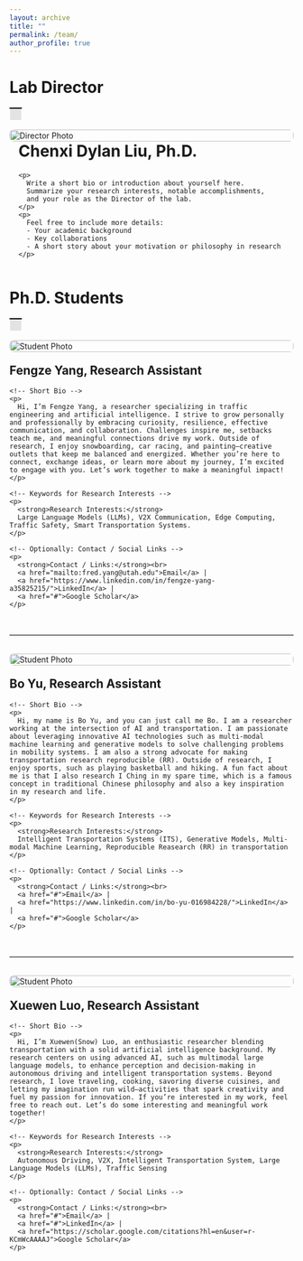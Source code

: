 ```yaml
---
layout: archive
title: ""
permalink: /team/
author_profile: true
---
```


# **Lab Director**
<table>
    <tr>
        <td style="background-color: #E3E3E3; border-top: 2px solid black; border-bottom: 0.05px solid white; border-left: 0.05px solid white; border-right: 0.05px solid white; padding: 10px; height: 1px;">
        </td>
    </tr>
</table>

<!-- Director Section: Half-page Photo (Left), Info (Right) -->
<div style="
  display: flex;
  flex-wrap: wrap;           /* Allows wrapping on smaller screens */
  margin-bottom: 2rem;       /* Spacing below the section */
">

  <!-- Left: Large Photo -->
  <div style="flex: 1; min-width: 300px;">
    <img 
      src="https://chenxiliu-dylan.github.io/images/Chenxi_4_5_3.JPG" 
      alt="Director Photo"
      style="
        width: 100%;
        height: auto;
        border-radius: 8px;   /* Rounded corners if desired */
        object-fit: cover;    /* Ensures the image scales nicely */
      "
    >
  </div>

  <!-- Right: Text about Yourself -->
  <div style="flex: 2; min-width: 300px; padding-left: 1rem;">
    <h1 style="margin-top: 0;">Chenxi Dylan Liu, Ph.D. </h1>
    
    <p>
      Write a short bio or introduction about yourself here.
      Summarize your research interests, notable accomplishments,
      and your role as the Director of the lab.
    </p>
    <p>
      Feel free to include more details:  
      - Your academic background  
      - Key collaborations  
      - A short story about your motivation or philosophy in research  
    </p>
  </div>

</div>


# **Ph.D. Students**
<table>
    <tr>
        <td style="background-color: #E3E3E3; border-top: 2px solid black; border-bottom: 0.05px solid white; border-left: 0.05px solid white; border-right: 0.05px solid white; padding: 10px; height: 1px;">
        </td>
    </tr>
</table>

<div style="
  display: flex;
  flex-wrap: wrap; 
  margin-bottom: 2rem;        /* Spacing after each student section */
  gap: 20px;                  /* Space between the image and text */
  align-items: flex-start;    /* Align items at the top */
">

  <!-- Left: Student Photo -->
  <div style="flex: 1; min-width: 200px;">
    <img 
      src="https://chenxiliu-dylan.github.io/images/fengze_yang.jpg" 
      alt="Student Photo"
      style="
        width: 100%;
        height: auto;
        border-radius: 8px;    /* Optional: rounded corners */
        object-fit: cover;     /* Maintain aspect ratio */
      "
    >
  </div>

  <!-- Right: Bio & Keywords -->
  <div style="flex: 3; min-width: 300px;">
    <h2 style="margin-top: 0;">Fengze Yang, Research Assistant</h2>
    
    <!-- Short Bio -->
    <p>
      Hi, I’m Fengze Yang, a researcher specializing in traffic engineering and artificial intelligence. I strive to grow personally and professionally by embracing curiosity, resilience, effective communication, and collaboration. Challenges inspire me, setbacks teach me, and meaningful connections drive my work. Outside of research, I enjoy snowboarding, car racing, and painting—creative outlets that keep me balanced and energized. Whether you’re here to connect, exchange ideas, or learn more about my journey, I’m excited to engage with you. Let’s work together to make a meaningful impact!
    </p>
    
    <!-- Keywords for Research Interests -->
    <p>
      <strong>Research Interests:</strong>
      Large Language Models (LLMs), V2X Communication, Edge Computing, Traffic Safety, Smart Transportation Systems.
    </p>
    
    <!-- Optionally: Contact / Social Links -->
    <p>
      <strong>Contact / Links:</strong><br>
      <a href="mailto:fred.yang@utah.edu">Email</a> | 
      <a href="https://www.linkedin.com/in/fengze-yang-a35825215/">LinkedIn</a> | 
      <a href="#">Google Scholar</a>
    </p>
  </div>
</div>





<hr style="border: 0; border-top: 1px solid #ccc; margin: 2rem 0;">




<div style="
  display: flex;
  flex-wrap: wrap; 
  margin-bottom: 2rem;        /* Spacing after each student section */
  gap: 20px;                  /* Space between the image and text */
  align-items: flex-start;    /* Align items at the top */
">

  <!-- Left: Student Photo -->
  <div style="flex: 1; min-width: 200px;">
    <img 
      src="https://chenxiliu-dylan.github.io/images/bo_yu.png" 
      alt="Student Photo"
      style="
        width: 100%;
        height: auto;
        border-radius: 8px;    /* Optional: rounded corners */
        object-fit: cover;     /* Maintain aspect ratio */
      "
    >
  </div>

  <!-- Right: Bio & Keywords -->
  <div style="flex: 3; min-width: 300px;">
    <h2 style="margin-top: 0;">Bo Yu, Research Assistant</h2>
    
    <!-- Short Bio -->
    <p>
      Hi, my name is Bo Yu, and you can just call me Bo. I am a researcher working at the intersection of AI and transportation. I am passionate about leveraging innovative AI technologies such as multi-modal machine learning and generative models to solve challenging problems in mobility systems. I am also a strong advocate for making transportation research reproducible (RR). Outside of research, I enjoy sports, such as playing basketball and hiking. A fun fact about me is that I also research I Ching in my spare time, which is a famous concept in traditional Chinese philosophy and also a key inspiration in my research and life.
    </p>
    
    <!-- Keywords for Research Interests -->
    <p>
      <strong>Research Interests:</strong>
      Intelligent Transportation Systems (ITS), Generative Models, Multi-modal Machine Learning, Reproducible Reasearch (RR) in transportation
    </p>
    
    <!-- Optionally: Contact / Social Links -->
    <p>
      <strong>Contact / Links:</strong><br>
      <a href="#">Email</a> | 
      <a href="https://www.linkedin.com/in/bo-yu-016984228/">LinkedIn</a> | 
      <a href="#">Google Scholar</a>
    </p>
  </div>
</div>





<hr style="border: 0; border-top: 1px solid #ccc; margin: 2rem 0;">





<div style="
  display: flex;
  flex-wrap: wrap; 
  margin-bottom: 2rem;        /* Spacing after each student section */
  gap: 20px;                  /* Space between the image and text */
  align-items: flex-start;    /* Align items at the top */
">

  <!-- Left: Student Photo -->
  <div style="flex: 1; min-width: 200px;">
    <img 
      src="https://chenxiliu-dylan.github.io/images/xuewen_luo.jpg" 
      alt="Student Photo"
      style="
        width: 100%;
        height: auto;
        border-radius: 8px;    /* Optional: rounded corners */
        object-fit: cover;     /* Maintain aspect ratio */
      "
    >
  </div>

  <!-- Right: Bio & Keywords -->
  <div style="flex: 3; min-width: 300px;">
    <h2 style="margin-top: 0;">Xuewen Luo, Research Assistant</h2>
    
    <!-- Short Bio -->
    <p>
      Hi, I’m Xuewen(Snow) Luo, an enthusiastic researcher blending transportation with a solid artificial intelligence background. My research centers on using advanced AI, such as multimodal large language models, to enhance perception and decision-making in autonomous driving and intelligent transportation systems. Beyond research, I love traveling, cooking, savoring diverse cuisines, and letting my imagination run wild—activities that spark creativity and fuel my passion for innovation. If you’re interested in my work, feel free to reach out. Let’s do some interesting and meaningful work together!
    </p>
    
    <!-- Keywords for Research Interests -->
    <p>
      <strong>Research Interests:</strong>
      Autonomous Driving, V2X, Intelligent Transportation System, Large Language Models (LLMs), Traffic Sensing
    </p>
    
    <!-- Optionally: Contact / Social Links -->
    <p>
      <strong>Contact / Links:</strong><br>
      <a href="#">Email</a> | 
      <a href="#">LinkedIn</a> | 
      <a href="https://scholar.google.com/citations?hl=en&user=r-KCmWcAAAAJ">Google Scholar</a>
    </p>
  </div>
</div>